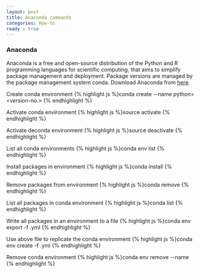 ```yaml
---
layout: post
title: Anaconda commands
categories: How-to
ready : true
---
```


### Anaconda

Anaconda is a free and open-source distribution of the Python and R programming languages for scientific computing, that aims to simplify package management and deployment. Package versions are managed by the package management system conda. Download Anaconda from [here](https://www.anaconda.com/download/).

Create conda environment
{% highlight js %}conda create --name <env-name> python=<version-no.>
{% endhighlight %}

Activate conda environment
{% highlight js %}source activate <env-name>
{% endhighlight %}

Activate deconda environment
{% highlight js %}source deactivate <env-name>
{% endhighlight %}

List all conda environments
{% highlight js %}conda env list
{% endhighlight %}

Install packages in environment
{% highlight js %}conda install <package-name>
{% endhighlight %}

Remove packages from environment
{% highlight js %}conda remove <package-name>
{% endhighlight %}

List all packages in conda environment
{% highlight js %}conda list
{% endhighlight %}

Write all packages in an environment to a file
{% highlight js %}conda env export -f <file-name>.yml
{% endhighlight %}

Use above file to replicate the conda environment
{% highlight js %}conda env create -f <file-name>.yml
{% endhighlight %}

Remove conda environment
{% highlight js %}conda env remove --name <env-name>
{% endhighlight %}